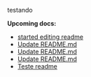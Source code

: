testando


**Upcoming docs:**

 - [started editing readme](https://github.com/vtex-apps/docs-bot/pull/16)
 - [Update README.md](https://github.com/vtex-apps/docs-bot/pull/18)
 - [Update README.md](https://github.com/vtex-apps/docs-bot/pull/18)
 - [Update README.md](https://github.com/vtex-apps/docs-bot/pull/18)
 - [Teste readme](https://github.com/vtex-apps/docs-bot/pull/19)